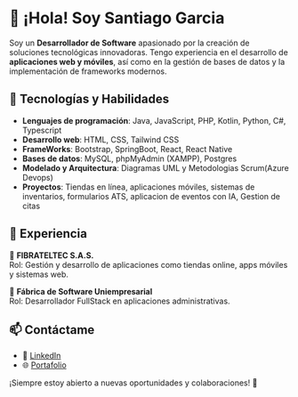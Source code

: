 # 👋 ¡Hola! Soy Santiago Garcia

Soy un **Desarrollador de Software** apasionado por la creación de soluciones tecnológicas innovadoras. Tengo experiencia en el desarrollo de **aplicaciones web y móviles**, así como en la gestión de bases de datos y la implementación de frameworks modernos.  

## 🚀 Tecnologías y Habilidades  
- **Lenguajes de programación**: Java, JavaScript, PHP, Kotlin, Python, C#, Typescript
- **Desarrollo web**: HTML, CSS, Tailwind CSS
- **FrameWorks**: Bootstrap, SpringBoot, React, React Native
- **Bases de datos**: MySQL, phpMyAdmin (XAMPP), Postgres  
- **Modelado y Arquitectura**: Diagramas UML y Metodologias Scrum(Azure Devops)  
- **Proyectos**: Tiendas en línea, aplicaciones móviles, sistemas de inventarios, formularios ATS, aplicacion de eventos con IA, Gestion de citas

## 💼 Experiencia  
📌 **FIBRATELTEC S.A.S.**  
Rol: Gestión y desarrollo de aplicaciones como tiendas online, apps móviles y sistemas web.  

📌 **Fábrica de Software Uniempresarial**  
Rol: Desarrollador FullStack en aplicaciones administrativas.  

## 📫 Contáctame  
- 💼 [LinkedIn](http://www.linkedin.com/in/santiago-garcia-b87325260)  
- 🌐 [Portafolio](https://portafolio-santiago-garcia.netlify.app/)  
 

¡Siempre estoy abierto a nuevas oportunidades y colaboraciones! 🚀  
